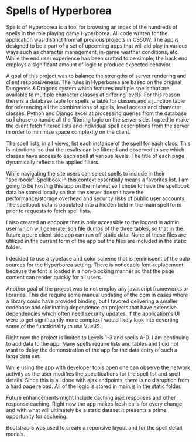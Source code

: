 # Spells of Hyperborea

Spells of Hyperborea is a tool for browsing an index of the hundreds of spells in the role playing game Hyperborea.  All code written for the application was distinct from all previous projects in CS50W.  The app is designed to be a part of a set of upcoming apps that will aid play in various ways such as character management, in-game weather conditions, etc.  While the end user experience has been crafted to be simple, the back end employs a significant amount of logic to produce expected behavior.

A goal of this project was to balance the strengths of server rendering and client responsiveness.  The rules in Hyperborea are based on the original Dungeons & Dragons system which features multiple spells that are available to multiple character classes at differing levels.  For this reason there is a database table for spells, a table for classes and a junction table for referencing all the combinations of spells, level access and character classes.  Python and Django excel at processing queries from the database so I chose to handle all the filtering logic on the server side.  I opted to make the client fetch filtered lists and individual spell descriptions from the server in order to minimize space complexity on the client.

The spell lists, in all views, list each instance of the spell for each class.  This is intentional so that the results can be filtered and observed to see which classes have access to each spell at various levels.  The title of each page dynamically reflects the applied filters.

While navigating the site users can select spells to include in their "spellbook".  Spellbook in this context essentially means a favorites list.  I am going to be hosting this app on the internet so I chose to have the spellbook data be stored locally so that the server doesn't have the performance/storage overhead and security risks of public user accounts.  The spellbook data is populated into a hidden field in the main spell form prior to requests to fetch spell lists.

I also created an endpoint that is only accessible to the logged in admin user which will generate json file dumps of the three tables, so that in the future a pure client side app can run off static data.  None of these files are utilized in the current form of the app but the files are included in the static folder.

I decided to use a typeface and color scheme that is reminiscent of the pulp sources for the Hyperborea setting.  There is noticeable font-replacement because the font is loaded in a non-blocking manner so that the page content can render quickly for all users.

Another goal of the project was to not employ any javascript frameworks or libraries.  This did require some manual updating of the dom in cases where a library could have provided binding, but I favored delivering a smaller codebase and eliminating dependence on projects that have extensive dependencies which often need security updates.  If the application's UI were to get significantly more complex I would likely look into coverting some of the functionality to use VueJS.

Right now the project is limited to Levels 1-3 and spells A-D.  I am continuing to add data to the app.  Many spells require lists and tables and I did not want to delay the demonstration of the app for the data entry of such a large data set.

While using the app with developer tools open one can observe the network activity as the user modifies the specifications for the spell list and spell details.  Since this is all done with ajax endpoints, there is no disruption from a hard page reload.  All of the logic is stored in main.js in the static folder.

Future enhancements might include caching ajax responses and other response caching.  Right now the app makes fresh calls for every change and with what will ultimately be a static dataset it presents a prime opportunity for cacheing.

Bootstrap 5 was used to create a reponsive layout and for the spell detail modals.